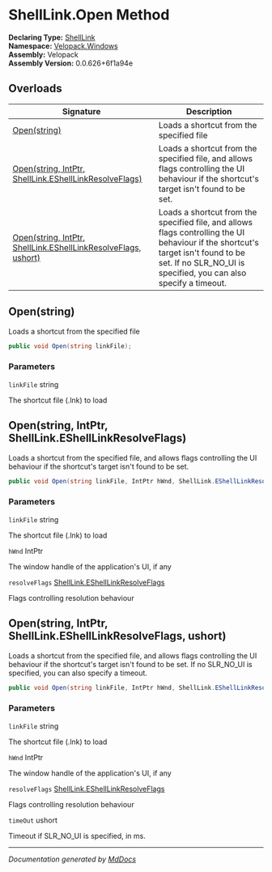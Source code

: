 ﻿<!--  
  <auto-generated>   
    The contents of this file were generated by a tool.  
    Changes to this file may be list if the file is regenerated  
  </auto-generated>   
-->

# ShellLink.Open Method

**Declaring Type:** [ShellLink](../index.md)  
**Namespace:** [Velopack.Windows](../../index.md)  
**Assembly:** Velopack  
**Assembly Version:** 0.0.626+6f1a94e

## Overloads

| Signature                                                                                                                   | Description                                                                                                                                                                                              |
| --------------------------------------------------------------------------------------------------------------------------- | -------------------------------------------------------------------------------------------------------------------------------------------------------------------------------------------------------- |
| [Open(string)](#openstring)                                                                                                 | Loads a shortcut from the specified file                                                                                                                                                                 |
| [Open(string, IntPtr, ShellLink.EShellLinkResolveFlags)](#openstring-intptr-shelllinkeshelllinkresolveflags)                | Loads a shortcut from the specified file, and allows flags controlling the UI behaviour if the shortcut's target isn't found to be set.                                                                  |
| [Open(string, IntPtr, ShellLink.EShellLinkResolveFlags, ushort)](#openstring-intptr-shelllinkeshelllinkresolveflags-ushort) | Loads a shortcut from the specified file, and allows flags controlling the UI behaviour if the shortcut's target isn't found to be set.  If no SLR\_NO\_UI is specified, you can also specify a timeout. |

## Open(string)

Loads a shortcut from the specified file

```csharp
public void Open(string linkFile);
```

### Parameters

`linkFile`  string

The shortcut file (.lnk) to load

## Open(string, IntPtr, ShellLink.EShellLinkResolveFlags)

Loads a shortcut from the specified file, and allows flags controlling the UI behaviour if the shortcut's target isn't found to be set.

```csharp
public void Open(string linkFile, IntPtr hWnd, ShellLink.EShellLinkResolveFlags resolveFlags);
```

### Parameters

`linkFile`  string

The shortcut file (.lnk) to load

`hWnd`  IntPtr

The window handle of the application's UI, if any

`resolveFlags`  [ShellLink.EShellLinkResolveFlags](../EShellLinkResolveFlags/index.md)

Flags controlling resolution behaviour

## Open(string, IntPtr, ShellLink.EShellLinkResolveFlags, ushort)

Loads a shortcut from the specified file, and allows flags controlling the UI behaviour if the shortcut's target isn't found to be set.  If no SLR\_NO\_UI is specified, you can also specify a timeout.

```csharp
public void Open(string linkFile, IntPtr hWnd, ShellLink.EShellLinkResolveFlags resolveFlags, ushort timeOut);
```

### Parameters

`linkFile`  string

The shortcut file (.lnk) to load

`hWnd`  IntPtr

The window handle of the application's UI, if any

`resolveFlags`  [ShellLink.EShellLinkResolveFlags](../EShellLinkResolveFlags/index.md)

Flags controlling resolution behaviour

`timeOut`  ushort

Timeout if SLR\_NO\_UI is specified, in ms.

___

*Documentation generated by [MdDocs](https://github.com/ap0llo/mddocs)*
